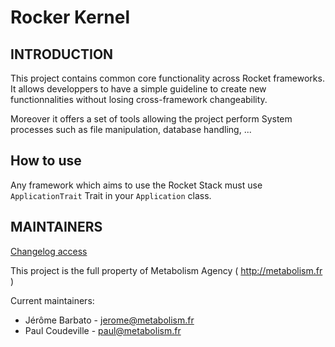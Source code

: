 # Rocker Kernel

INTRODUCTION
------------

This project contains common core functionality across Rocket frameworks. It allows developpers to have a simple guideline to create new functionnalities without losing cross-framework changeability.
 
Moreover it offers a set of tools allowing the project perform System processes such as file manipulation, database handling, ... 

How to use
----------
Any framework which aims to use the Rocket Stack must use `ApplicationTrait` Trait in your `Application` class.
        
MAINTAINERS
-----------

[Changelog access](doc/changelog.md)

This project is the full property of Metabolism Agency ( http://metabolism.fr )

Current maintainers:
 * Jérôme Barbato - jerome@metabolism.fr
 * Paul Coudeville - paul@metabolism.fr
